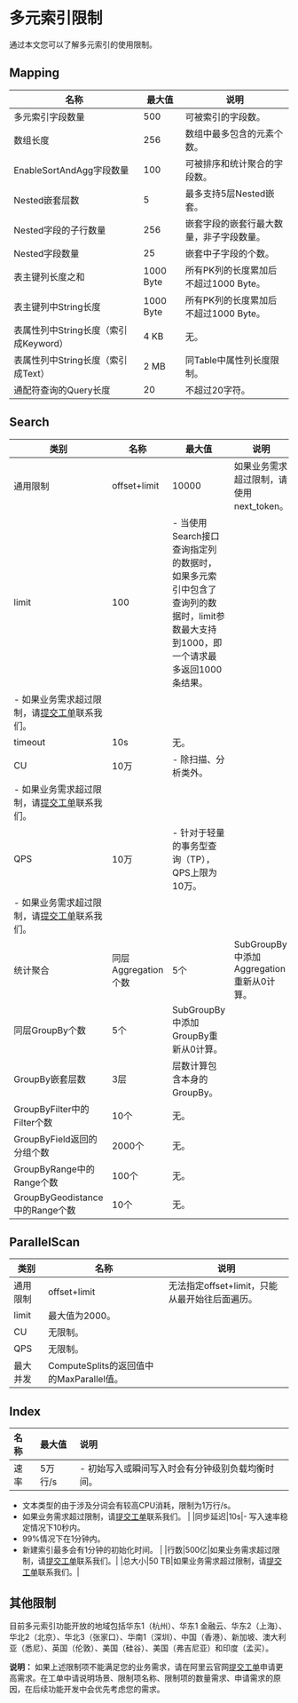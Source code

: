 # 多元索引限制

通过本文您可以了解多元索引的使用限制。

## Mapping

|名称|最大值|说明|
|--|---|--|
|多元索引字段数量|500|可被索引的字段数。|
|数组长度|256|数组中最多包含的元素个数。|
|EnableSortAndAgg字段数量|100|可被排序和统计聚合的字段数。|
|Nested嵌套层数|5|最多支持5层Nested嵌套。|
|Nested字段的子行数量|256|嵌套字段的嵌套行最大数量，非子字段数量。|
|Nested字段数量|25|嵌套中子字段的个数。|
|表主键列长度之和|1000 Byte|所有PK列的长度累加后不超过1000 Byte。|
|表主键列中String长度|1000 Byte|所有PK列的长度累加后不超过1000 Byte。|
|表属性列中String长度（索引成Keyword）|4 KB|无。|
|表属性列中String长度（索引成Text）|2 MB|同Table中属性列长度限制。|
|通配符查询的Query长度|20|不超过20字符。|

## Search

|类别|名称|最大值|说明|
|--|--|---|--|
|通用限制|offset+limit|10000|如果业务需求超过限制，请使用next\_token。|
|limit|100|-   当使用Search接口查询指定列的数据时，如果多元索引中包含了查询列的数据时，limit参数最大支持到1000，即一个请求最多返回1000条结果。
-   如果业务需求超过限制，请[提交工单](https://selfservice.console.aliyun.com/ticket/createIndex)联系我们。 |
|timeout|10s|无。|
|CU|10万|-   除扫描、分析类外。
-   如果业务需求超过限制，请[提交工单](https://selfservice.console.aliyun.com/ticket/createIndex)联系我们。 |
|QPS|10万|-   针对于轻量的事务型查询（TP），QPS上限为10万。
-   如果业务需求超过限制，请[提交工单](https://selfservice.console.aliyun.com/ticket/createIndex)联系我们。 |
|统计聚合|同层Aggregation个数|5个|SubGroupBy中添加Aggregation重新从0计算。|
|同层GroupBy个数|5个|SubGroupBy中添加GroupBy重新从0计算。|
|GroupBy嵌套层数|3层|层数计算包含本身的GroupBy。|
|GroupByFilter中的Filter个数|10个|无。|
|GroupByField返回的分组个数|2000个|无。|
|GroupByRange中的Range个数|100个|无。|
|GroupByGeodistance中的Range个数|10个|无。|

## ParallelScan

|类别|名称|说明|
|--|--|--|
|通用限制|offset+limit|无法指定offset+limit，只能从最开始往后面遍历。|
|limit|最大值为2000。|
|CU|无限制。|
|QPS|无限制。|
|最大并发|ComputeSplits的返回值中的MaxParallel值。|

## Index

|名称|最大值|说明|
|:-|:--|:-|
|速率|5万行/s|-   初始写入或瞬间写入时会有分钟级别负载均衡时间。
-   文本类型的由于涉及分词会有较高CPU消耗，限制为1万行/s。
-   如果业务需求超过限制，请[提交工单](https://selfservice.console.aliyun.com/ticket/createIndex)联系我们。 |
|同步延迟|10s|-   写入速率稳定情况下10秒内。
-   99%情况下在1分钟内。
-   新建索引最多会有1分钟的初始化时间。 |
|行数|500亿|如果业务需求超过限制，请[提交工单](https://selfservice.console.aliyun.com/ticket/createIndex)联系我们。|
|总大小|50 TB|如果业务需求超过限制，请[提交工单](https://selfservice.console.aliyun.com/ticket/createIndex)联系我们。|

## 其他限制

目前多元索引功能开放的地域包括华东1（杭州）、华东1 金融云、华东2（上海）、华北2（北京）、华北3（张家口）、华南1（深圳）、中国（香港）、新加坡、澳大利亚（悉尼）、英国（伦敦）、美国（硅谷）、美国（弗吉尼亚）和印度（孟买）。

**说明：** 如果上述限制项不能满足您的业务需求，请在阿里云官网[提交工单](https://selfservice.console.aliyun.com/ticket/createIndex)申请更高需求。在工单中请说明场景、限制项名称、限制项的数量需求、申请需求的原因，在后续功能开发中会优先考虑您的需求。


